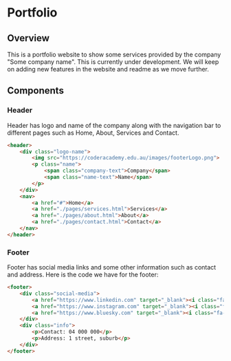 # Portfolio

## Overview

This is a portfolio website to show some services provided by the company "Some company name". This is currently under development. We will keep on adding new features in the website and readme as we move further.

## Components

### Header

Header has logo and name of the company along with the navigation bar to different pages such as Home, About, Services and Contact. 

```html
<header>
    <div class="logo-name">
        <img src="https://coderacademy.edu.au/images/footerLogo.png">
        <p class="name">
            <span class="company-text">Company</span>
            <span class="name-text">Name</span> 
        </p>
    </div>
    <nav>
        <a href="#">Home</a>
        <a href="./pages/services.html">Services</a>
        <a href="./pages/about.html">About</a>
        <a href="./pages/contact.html">Contact</a>
    </nav>
</header>
```

### Footer

Footer has social media links and some other information such as contact and address. Here is the code we have for the footer:

```html
<footer>
    <div class="social-media">
        <a href="https://www.linkedin.com" target="_blank"><i class="fa-brands fa-linkedin"></i></a>
        <a href="https://www.instagram.com" target="_blank"><i class="fa-brands fa-instagram"></i></a>
        <a href="https://www.bluesky.com" target="_blank"><i class="fa-brands fa-bluesky"></i></a>
    </div>
    <div class="info">
        <p>Contact: 04 000 000</p>
        <p>Address: 1 street, suburb</p>
    </div>
</footer>
```